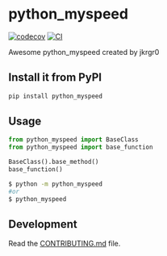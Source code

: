 # python_myspeed

[![codecov](https://codecov.io/gh/jkrgr0/python-myspeed/branch/main/graph/badge.svg?token=python-myspeed_token_here)](https://codecov.io/gh/jkrgr0/python-myspeed)
[![CI](https://github.com/jkrgr0/python-myspeed/actions/workflows/main.yml/badge.svg)](https://github.com/jkrgr0/python-myspeed/actions/workflows/main.yml)

Awesome python_myspeed created by jkrgr0

## Install it from PyPI

```bash
pip install python_myspeed
```

## Usage

```py
from python_myspeed import BaseClass
from python_myspeed import base_function

BaseClass().base_method()
base_function()
```

```bash
$ python -m python_myspeed
#or
$ python_myspeed
```

## Development

Read the [CONTRIBUTING.md](CONTRIBUTING.md) file.
